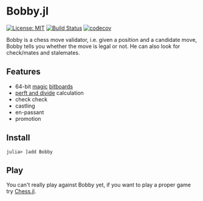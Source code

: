 # Bobby.jl

[![License: MIT](https://img.shields.io/badge/License-MIT-yellow.svg)](https://opensource.org/licenses/MIT)
[![Build Status](https://travis-ci.org/alemelis/Bobby.jl.svg?branch=master)](https://travis-ci.org/alemelis/Bobby.jl)
[![codecov](https://codecov.io/gh/alemelis/Bobby.jl/branch/master/graph/badge.svg)](https://codecov.io/gh/alemelis/Bobby.jl)

Bobby is a chess move validator, i.e. given a position and a candidate move, Bobby tells you whether the move is legal or not. He can also look for check/mates and stalemates.

## Features
- 64-bit [magic](https://www.chessprogramming.org/Magic_Bitboards) [bitboards](https://www.chessprogramming.org/Bitboards)
- [perft and divide](http://www.rocechess.ch/perft.html) calculation
- check check
- castling
- en-passant
- promotion

## Install

```
julia> ]add Bobby
```

## Play

You can't really play against Bobby yet, if you want to play a proper game try [Chess.jl](https://github.com/abahm/Chess.jl).
